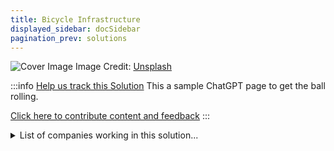 ```yaml
---
title: Bicycle Infrastructure
displayed_sidebar: docSidebar
pagination_prev: solutions
---
```


![Cover Image](https://images.unsplash.com/photo-1567745576352-e404ee640705?crop=entropy&cs=tinysrgb&fit=max&fm=jpg&ixid=Mnw0NDYzODh8MHwxfHNlYXJjaHwxfHxCaWN5Y2xlJTIwSW5mcmFzdHJ1Y3R1cmV8ZW58MHx8fHwxNjgzNjU3ODk1&ixlib=rb-4.0.3&q=80&w=1080)
Image Credit: [Unsplash](https://unsplash.com/@seanbenesh)

:::info [Help us track this Solution](contribute)
This a sample ChatGPT page to get the ball rolling.

[Click here to contribute content and feedback](contribute)
:::

<details>
        <summary>List of companies working in this solution...</summary>
        <div>
            <ul>
             
                <li><a href="https://wundermobility.com">Wunder Mobility</a></li>
            
                <li><a href="https://max.ng">Max</a></li>
            
                <li><a href="https://nio.com">Nio</a></li>
            
                <li><a href="https://wind.co">Wind Mobility</a></li>
            
                <li><a href="https://nan">Conservative Energy Network</a></li>
            
                <li><a href="https://www.congruentvc.com/">Congruent Vc</a></li>
            
                <li><a href="https://arcimoto.com">Arcimoto</a></li>
            
                <li><a href="https://bounceshare.com/">Bounce</a></li>
            
                <li><a href="https://blu-smart.com/">Blu Smart</a></li>
            
                <li><a href="https://go.onelink.me/Cmgv/9b97737">Rapido Bike Taxi</a></li>
            
                <li><a href="http://thisiszerohour.org/">Zero Hour</a></li>
            
                <li><a href="https://nan">Climate Dossier</a></li>
            
                <li><a href="https://www.climatetechcities.com/">Climate Tech Cities</a></li>
            
                <li><a href="https://joro.tech">Joro App</a></li>
            
                <li><a href="https://www.thedropconf.com/">The Drop</a></li>
            
                <li><a href="https://sidelineswap.com">Sideline Swap</a></li>
            
                <li><a href="https://kittyhawk.aero">Kitty Hawk</a></li>
            
                <li><a href="https://cityscoot.eu/paris/">Cityscoot</a></li>
            
                <li><a href="https://www.cyclotronroad.org/">Cyclotron Road</a></li>
            
                <li><a href="https://cleverciti.com">Cleverciti</a></li>
            
                <li><a href="https://segway.com">Segway</a></li>
            
            </ul>
        </div>
        </details>

## Overview

- Bicycle Infrastructure: Supports bicycle travel with lanes, parking, and education.
- Encourages biking over driving to reduce emissions and combat climate change.

## Progress Made

- **Protected Bicycle Lanes**: Separated from traffic for safety.
- **Electric Bicycles**: Equipped with motors and batteries for easier cycling.
- **Global Initiatives**: International Cycling Union, Union Cycliste Internationale promoting infrastructure.

## Lessons Learned

1. **Clear Plans**: Clear and concise planning is crucial.
2. **Political Support**: Strong political will and key decision maker support.
3. **Funding Importance**: Adequate funding is critical.
4. **Community Engagement**: Involvement of the community is necessary.
5. **Learn from Past**: Understanding past successes and failures.

## Challenges Ahead

- **Lack of Political Will**: Need for government investment and coordination.
- **Awareness Challenge**: Public education about biking benefits.
- **Funding Gap**: Insufficient financing for infrastructure development.
- **Prominent Organizations**: World Bank, European Investment Bank leading efforts.

## Best Path Forward

- No universal answer, context-dependent.
- Engage community, ensure maintenance, provide funding.
- **Key Organizations**: World Bank, European Union, City of Copenhagen.

